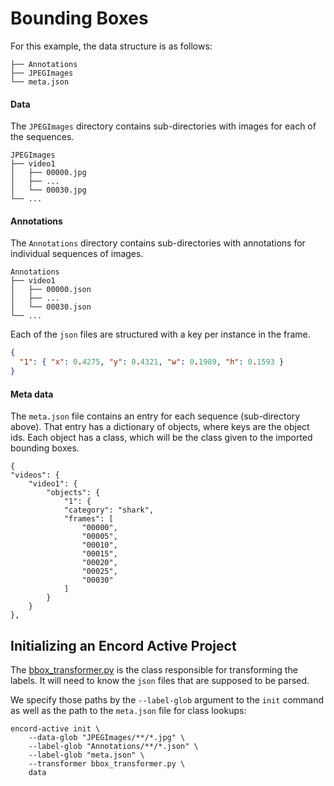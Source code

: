 # Bounding Boxes

For this example, the data structure is as follows:

```
├── Annotations
├── JPEGImages
└── meta.json
```

#### Data

The `JPEGImages` directory contains sub-directories with images for each of the sequences.

```
JPEGImages
├── video1
│   ├── 00000.jpg
│   ├── ...
│   └── 00030.jpg
└── ...
```

#### Annotations

The `Annotations` directory contains sub-directories with annotations for individual sequences of images.

```
Annotations
├── video1
│   ├── 00000.json
│   ├── ...
│   └── 00030.json
└── ...
```

Each of the `json` files are structured with a key per instance in the frame.

```json
{
  "1": { "x": 0.4275, "y": 0.4321, "w": 0.1989, "h": 0.1593 }
}
```

#### Meta data

The `meta.json` file contains an entry for each sequence (sub-directory above).
That entry has a dictionary of objects, where keys are the object ids.
Each object has a class, which will be the class given to the imported bounding boxes.

```
{
"videos": {
    "video1": {
        "objects": {
            "1": {
            "category": "shark",
            "frames": [
                "00000",
                "00005",
                "00010",
                "00015",
                "00020",
                "00025",
                "00030"
            ]
        }
    }
},

```

## Initializing an Encord Active Project

The [bbox_transformer.py](./bbox_transformer.py) is the class responsible for transforming the labels.
It will need to know the `json` files that are supposed to be parsed.

We specify those paths by the `--label-glob` argument to the `init` command as well as the path to the `meta.json` file for class lookups:

```
encord-active init \
    --data-glob "JPEGImages/**/*.jpg" \
    --label-glob "Annotations/**/*.json" \
    --label-glob "meta.json" \
    --transformer bbox_transformer.py \
    data
```
